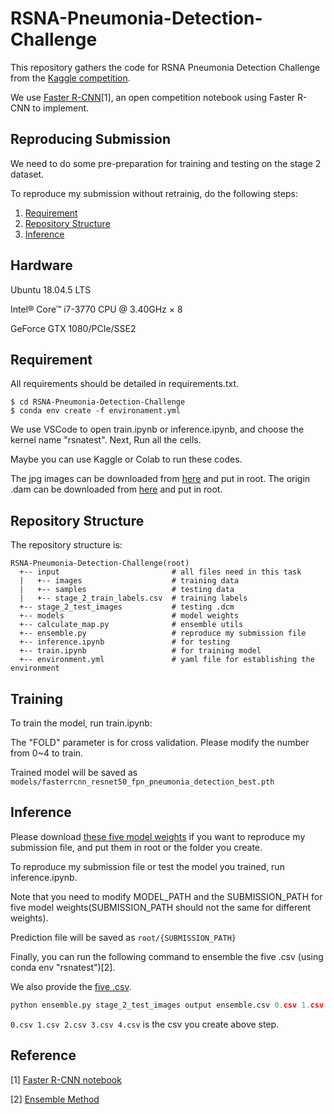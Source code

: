 # RSNA-Pneumonia-Detection-Challenge

This repository gathers the code for RSNA Pneumonia Detection Challenge from the [Kaggle competition](https://www.kaggle.com/c/rsna-pneumonia-detection-challenge/overview).

We use [Faster R-CNN](https://www.kaggle.com/anastasiiaselezen/rsna-pneumonia-detection-challenge)[1], an open competition notebook using Faster R-CNN to implement.

## Reproducing Submission
We need to do some pre-preparation for training and testing on the stage 2 dataset.

To reproduce my submission without retrainig, do the following steps:
1. [Requirement](#Requirement)
2. [Repository Structure](#Repository-Structure)
3. [Inference](#Inference)

## Hardware

Ubuntu 18.04.5 LTS

Intel® Core™ i7-3770 CPU @ 3.40GHz × 8

GeForce GTX 1080/PCIe/SSE2

## Requirement
All requirements should be detailed in requirements.txt.

```env
$ cd RSNA-Pneumonia-Detection-Challenge
$ conda env create -f environament.yml
```
We use VSCode to open train.ipynb or inference.ipynb, and choose the kernel name "rsnatest". Next, Run all the cells.

Maybe you can use Kaggle or Colab to run these codes.

The jpg images can be downloaded from [here](https://www.kaggle.com/sovitrath/rsna-pneumonia-detection-2018?select=input) and put in root.
The origin .dam can be downloaded from [here](https://www.kaggle.com/c/rsna-pneumonia-detection-challenge/data) and put in root.

## Repository Structure

The repository structure is:
```
RSNA-Pneumonia-Detection-Challenge(root)
  +-- input                         # all files need in this task
  |   +-- images                    # training data
  |   +-- samples                   # testing data
  |   +-- stage_2_train_labels.csv  # training labels
  +-- stage_2_test_images           # testing .dcm 
  +-- models                        # model weights
  +-- calculate_map.py              # ensemble utils
  +-- ensemble.py                   # reproduce my submission file
  +-- inference.ipynb               # for testing 
  +-- train.ipynb                   # for training model
  +-- environment.yml               # yaml file for establishing the environment
```

## Training

To train the model, run train.ipynb:

The "FOLD" parameter is for cross validation. Please modify the number from 0~4 to train.

Trained model will be saved as ```models/fasterrcnn_resnet50_fpn_pneumonia_detection_best.pth```

## Inference

Please download [these five model weights]() if you want to reproduce my submission file, and put them in root or the folder you create.

To reproduce my submission file or test the model you trained, run inference.ipynb.

Note that you need to modify MODEL_PATH and the SUBMISSION_PATH for five model weights(SUBMISSION_PATH should not the same for different weights).

Prediction file will be saved as ```root/{SUBMISSION_PATH}```


Finally, you can run the following command to ensemble the five .csv (using conda env "rsnatest")[2].

We also provide the [five .csv]().

```py
python ensemble.py stage_2_test_images output ensemble.csv 0.csv 1.csv 2.csv 3.csv 4.csv
```

```0.csv 1.csv 2.csv 3.csv 4.csv``` is the csv you create above step.

## Reference
[1] [Faster R-CNN notebook](https://www.kaggle.com/anastasiiaselezen/rsna-pneumonia-detection-challenge)

[2] [Ensemble Method](https://gist.github.com/raytroop/abbfb31772a5c8797dade81193da16d5)
